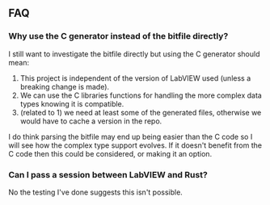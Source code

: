 

## FAQ

### Why use the C generator instead of the bitfile directly?

I still want to investigate the bitfile directly but using the C generator should mean:

1. This project is independent of the version of LabVIEW used (unless a breaking change is made).
2. We can use the C libraries functions for handling the more complex data types knowing it is compatible.
3. (related to 1) we need at least some of the generated files, otherwise we would have to cache a version in the repo.

I do think parsing the bitfile may end up being easier than the C code so I will see how the complex type support evolves.
If it doesn't benefit from the C code then this could be considered, or making it an option.

### Can I pass a session between LabVIEW and Rust?

No the testing I've done suggests this isn't possible. 